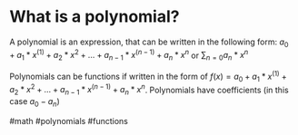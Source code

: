 # What is a polynomial?
A polynomial is an expression, that can be written in the following form: 
$a_0 + a_1 * x^{(1)} + a_2 * x^2 + … + a_{n-1} * x^{(n-1)} + a_n * x^n$ or
$\sum_{n=0} a_n*x^n$

Polynomials can be functions if written in the form of $f(x)=a_0 + a_1 * x^{(1)} + a_2 * x^2 + … + a_{n-1} * x^{(n-1)} + a_n * x^n$.
Polynomials have coefficients (in this case $a_0 - a_n$)

#math #polynomials #functions